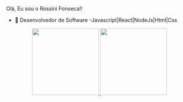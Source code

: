  Olá,
 Eu sou o Rossini Fonseca!!
 

- 🔭 Desenvolvedor de Software
-Javascript|React|NodeJs|Html|Css


<div align="center">
  <a href="https://github.com/xrossinifonseca">
  <img height="180em" src="https://github-readme-stats.vercel.app/api?username=xrossinifonseca&show_icons=true&theme=dark&include_all_commits=true&count_private=true"/>
  <img height="180em" src="https://github-readme-stats.vercel.app/api/top-langs/?username=xrossinifonseca&layout=compact&langs_count=7&theme=dark"/>
</div>
